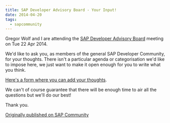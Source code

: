 ```yaml
---
title: SAP Developer Advisory Board - Your Input!
date: 2014-04-20
tags:
  - sapcommunity
---
```

Gregor Wolf and I are attending the [SAP Developer Advisory Board](https://web.archive.org/web/20150716134515/http://board.sapdevcenter.com/) meeting on Tue 22 Apr 2014.

We'd like to ask you, as members of the general SAP Developer Community, for your thoughts. There isn't a particular agenda or categorisation we'd like to impose here, we just want to make it open enough for you to write what you think.

[Here's a form where you can add your thoughts](https://docs.google.com/forms/d/1XqpKAuj4Xs8vuwy8h0XnxveDP6tZEdeMEuDZeFR6yJI/viewform).

We can't of course guarantee that there will be enough time to air all the questions but we'll do our best!

Thank you.

[Originally published on SAP Community](https://blogs.sap.com/2014/04/20/sap-developer-advisory-board-your-input/)
